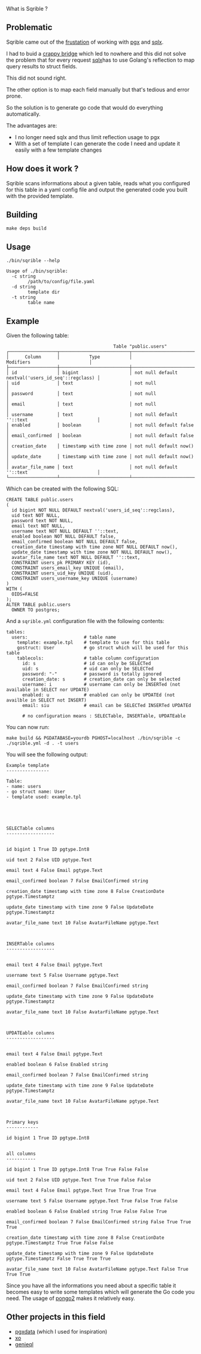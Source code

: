 What is Sqrible ?

Problematic
-----------

Sqrible came out of the [frustation](https://github.com/jackc/pgx/issues/253) of working with
[pgx](https://github.com/jackc/pgx) and [sqlx](https://github.com/jmoiron/sqlx).

I had to buid a [crappy bridge](https://github.com/jeromer/pgx/commit/5097a8100cb350853e1aa8bcf05787ff41c69216)
which led to nowhere and this did not solve the problem that for every request
[sqlx](https://github.com/jmoiron/sqlx)has to use Golang's reflection to map
query results to struct fields.

This did not sound right.

The other option is to map each field manually but that's tedious and error prone.

So the solution is to generate go code that would do everything automatically.

The advantages are:

- I no longer need sqlx and thus limit reflection usage to pgx
- With a set of template I can generate the code I need and update it easily
  with a few template changes

How does it work ?
------------------

Sqrible scans informations about a given table, reads what you configured for
this table in a yaml config file and output the generated code you built with the
provided template.

Building
--------

    make deps build

Usage
-----

    ./bin/sqrible --help

    Usage of ./bin/sqrible:
      -c string
            /path/to/config/file.yaml
      -d string
            template dir
      -t string
            table name

Example
-------

Given the following table:

                                            Table "public.users"
    ┌──────────────────┬──────────────────────────┬────────────────────────────────────────────────────┐
    │      Column      │           Type           │                     Modifiers                      │
    ├──────────────────┼──────────────────────────┼────────────────────────────────────────────────────┤
    │ id               │ bigint                   │ not null default nextval('users_id_seq'::regclass) │
    │ uid              │ text                     │ not null                                           │
    │ password         │ text                     │ not null                                           │
    │ email            │ text                     │ not null                                           │
    │ username         │ text                     │ not null default ''::text                          │
    │ enabled          │ boolean                  │ not null default false                             │
    │ email_confirmed  │ boolean                  │ not null default false                             │
    │ creation_date    │ timestamp with time zone │ not null default now()                             │
    │ update_date      │ timestamp with time zone │ not null default now()                             │
    │ avatar_file_name │ text                     │ not null default ''::text                          │
    └──────────────────┴──────────────────────────┴────────────────────────────────────────────────────┘

Which can be created with the following SQL:

    CREATE TABLE public.users
    (
      id bigint NOT NULL DEFAULT nextval('users_id_seq'::regclass),
      uid text NOT NULL,
      password text NOT NULL,
      email text NOT NULL,
      username text NOT NULL DEFAULT ''::text,
      enabled boolean NOT NULL DEFAULT false,
      email_confirmed boolean NOT NULL DEFAULT false,
      creation_date timestamp with time zone NOT NULL DEFAULT now(),
      update_date timestamp with time zone NOT NULL DEFAULT now(),
      avatar_file_name text NOT NULL DEFAULT ''::text,
      CONSTRAINT users_pk PRIMARY KEY (id),
      CONSTRAINT users_email_key UNIQUE (email),
      CONSTRAINT users_uid_key UNIQUE (uid),
      CONSTRAINT users_username_key UNIQUE (username)
    )
    WITH (
      OIDS=FALSE
    );
    ALTER TABLE public.users
      OWNER TO postgres;

And a `sqrible.yml` configuration file with the following contents:

    tables:
      users:                     # table name
        template: example.tpl    # template to use for this table
        gostruct: User           # go struct which will be used for this table
        tablecols:               # table column configuration
          id: s                  # id can only be SELECTed
          uid: s                 # uid can only be SELECTed
          password: "-"          # password is totally ignored
          creation_date: s       # creation_date can only be selected
          username: i            # username can only be INSERTed (not available in SELECT nor UPDATE)
          enabled: u             # enabled can only be UPDATEd (not availble in SELECT not INSERT)
          email: siu             # email can be SELECTed INSERTed UPDATEd

          # no configuration means : SELECTable, INSERTable, UPDATEable

You can now run:

    make build && PGDATABASE=yourdb PGHOST=localhost ./bin/sqrible -c ./sqrible.yml -d . -t users

You will see the following output:

    Example template
    ----------------

    Table:
    - name: users
    - go struct name: User
    - template used: example.tpl





    SELECTable columns
    ------------------


    id bigint 1 True ID pgtype.Int8

    uid text 2 False UID pgtype.Text

    email text 4 False Email pgtype.Text

    email_confirmed boolean 7 False EmailConfirmed string

    creation_date timestamp with time zone 8 False CreationDate pgtype.Timestamptz

    update_date timestamp with time zone 9 False UpdateDate pgtype.Timestamptz

    avatar_file_name text 10 False AvatarFileName pgtype.Text



    INSERTable columns
    ------------------


    email text 4 False Email pgtype.Text

    username text 5 False Username pgtype.Text

    email_confirmed boolean 7 False EmailConfirmed string

    update_date timestamp with time zone 9 False UpdateDate pgtype.Timestamptz

    avatar_file_name text 10 False AvatarFileName pgtype.Text



    UPDATEable columns
    ------------------


    email text 4 False Email pgtype.Text

    enabled boolean 6 False Enabled string

    email_confirmed boolean 7 False EmailConfirmed string

    update_date timestamp with time zone 9 False UpdateDate pgtype.Timestamptz

    avatar_file_name text 10 False AvatarFileName pgtype.Text



    Primary keys
    ------------

    id bigint 1 True ID pgtype.Int8


    all columns
    -----------

    id bigint 1 True ID pgtype.Int8 True True False False

    uid text 2 False UID pgtype.Text True True False False

    email text 4 False Email pgtype.Text True True True True

    username text 5 False Username pgtype.Text True False True False

    enabled boolean 6 False Enabled string True False False True

    email_confirmed boolean 7 False EmailConfirmed string False True True True

    creation_date timestamp with time zone 8 False CreationDate pgtype.Timestamptz True True False False

    update_date timestamp with time zone 9 False UpdateDate pgtype.Timestamptz False True True True

    avatar_file_name text 10 False AvatarFileName pgtype.Text False True True True


Since you have all the informations you need about a specific table it becomes easy to
write some templates which will generate the Go code you need. The usage of
[pongo2](https://github.com/flosch/pongo2) makes it relatively easy.

Other projects in this field
----------------------------

- [pgxdata](https://github.com/jackc/pgxdata)  (which I used for inspiration)
- [xo](https://github.com/knq/xo)
- [genieql](https://bitbucket.org/jatone/genieql)
